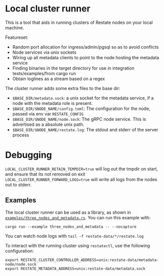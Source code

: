 # Local cluster runner

This is a tool that aids in running clusters of Restate nodes on your local machine.

Featureset:
- Random port allocation for ingress/admin/pgsql so as to avoid conflicts
- Node services via unix sockets
- Wiring up all metadata clients to point to the node hosting the metadata service
- Finding binaries in the target directory for use in integration tests/examples/from cargo run
- Obtain loglines as a stream based on a regex

The cluster runner adds some extra files to the base dir:
- `$BASE_DIR/metadata.sock`: a unix socket for the metadata service, if a node with the metadata role
  is present.
- `$BASE_DIR/$NODE_NAME/config.toml`: The configuration for the node, passed via env var `RESTATE_CONFIG`
- `$BASE_DIR/$NODE_NAME/node.sock`: The gRPC node service. This is advertised as a absolute unix path.
- `$BASE_DIR/$NODE_NAME/restate.log`: The stdout and stderr of the server process

# Debugging
`LOCAL_CLUSTER_RUNNER_RETAIN_TEMPDIR=true` will log out the tmpdir on start, and ensure that its not removed on exit
`LOCAL_CLUSTER_RUNNER_FORWARD_LOGS=true` will write all logs from the nodes out to stderr.

## Examples
The local cluster runner can be used as a library, as shown in [`examples/three_nodes_and_metadata.rs`](./examples/three_nodes_and_metadata).
You can run this example with:

```shell
cargo run --example three_nodes_and_metadata -- --nocapture
````

You can watch node logs with `tail -f restate-data/*/restate.log`

To interact with the running cluster using `restatectl`, use the following configuration:

```shell
export RESTATE_CLUSTER_CONTROLLER_ADDRESS=unix:restate-data/metadata-node/node.sock
export RESTATE_METADATA_ADDRESS=unix:restate-data/metadata.sock
```